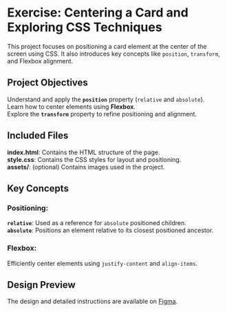 # Exercise: Centering a Card and Exploring CSS Techniques

This project focuses on positioning a card element at the center of the screen using CSS. It also introduces key concepts like `position`, `transform`, and Flexbox alignment.

## Project Objectives

Understand and apply the **`position`** property (`relative` and `absolute`).  
Learn how to center elements using **Flexbox**.  
Explore the **`transform`** property to refine positioning and alignment.

## Included Files

**index.html**: Contains the HTML structure of the page.  
**style.css**: Contains the CSS styles for layout and positioning.  
**assets/**: (optional) Contains images used in the project.

## Key Concepts

### Positioning:

**`relative`**: Used as a reference for `absolute` positioned children.  
**`absolute`**: Positions an element relative to its closest positioned ancestor.

### Flexbox:

Efficiently center elements using `justify-content` and `align-items`.

## Design Preview

The design and detailed instructions are available on [Figma](https://www.figma.com/file/vZ4JwyonFDZ4cZXM1fnyNP/EXERCISE2?type=design&node-id=1%3A18&mode=dev).

